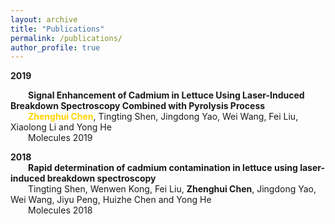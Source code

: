 ```yaml
---
layout: archive
title: "Publications"
permalink: /publications/
author_profile: true
---  
```

  

<b>2019</b>   
  
&emsp;&emsp;<b>Signal Enhancement of Cadmium in Lettuce Using Laser-Induced Breakdown Spectroscopy Combined with Pyrolysis Process</b>  
&emsp;&emsp;<b><font color=#FFD306>Zhenghui Chen</font></b>, Tingting Shen, Jingdong Yao, Wei Wang, Fei Liu, Xiaolong Li and Yong He  
&emsp;&emsp;Molecules 2019  


**2018**  
&emsp;&emsp;**Rapid determination of cadmium contamination in lettuce using laser-induced breakdown spectroscopy**  
&emsp;&emsp;Tingting Shen, Wenwen Kong, Fei Liu, **Zhenghui Chen**, Jingdong Yao, Wei Wang, Jiyu Peng, Huizhe Chen and Yong He  
&emsp;&emsp;Molecules 2018
